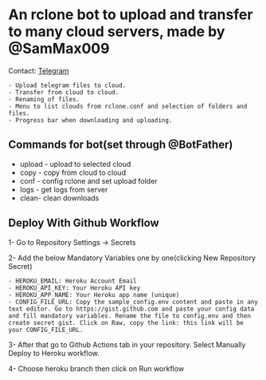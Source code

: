 # An rclone bot to upload and transfer to many cloud servers, made by @SamMax009

Contact: [Telegram](https://t.me/SamMax009)

    - Upload telegram files to cloud.
    - Transfer from cloud to cloud.
    - Renaming of files.
    - Menu to list clouds from rclone.conf and selection of folders and files.
    - Progress bar when downloading and uploading.

## Commands for bot(set through @BotFather) 
- upload - upload to selected cloud 
- copy - copy from cloud to cloud
- conf - config rclone and set upload folder 
- logs - get logs from server
- clean- clean downloads

    
## Deploy With Github Workflow

   1- Go to Repository Settings -> Secrets 

   2- Add the below Mandatory Variables one by one(clicking New Repository Secret)

    - HEROKU_EMAIL: Heroku Account Email 
    - HEROKU_API_KEY: Your Heroku API key
    - HEROKU_APP_NAME: Your Heroku app name (unique)
    - CONFIG_FILE_URL: Copy the sample_config.env content and paste in any text editor. Go to https://gist.github.com and paste your config data and fill mandatory variables. Rename the file to config.env and then create secret gist. Click on Raw, copy the link: this link will be your CONFIG_FILE_URL.

   3- After that go to Github Actions tab in your repository. Select Manually Deploy to Heroku workflow.

   4- Choose heroku branch then click on Run workflow

  


